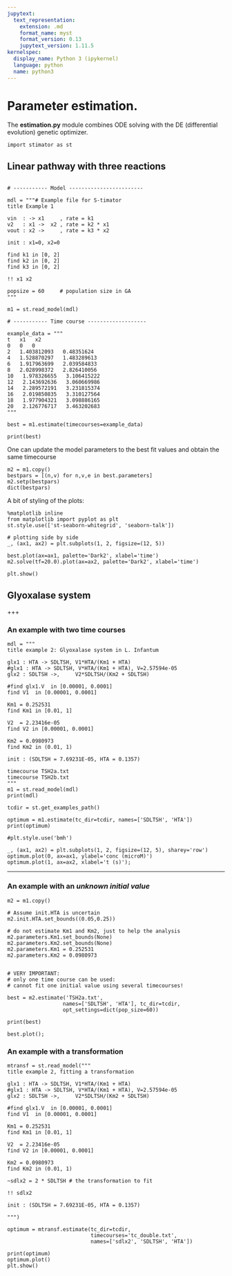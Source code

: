 ```yaml
---
jupytext:
  text_representation:
    extension: .md
    format_name: myst
    format_version: 0.13
    jupytext_version: 1.11.5
kernelspec:
  display_name: Python 3 (ipykernel)
  language: python
  name: python3
---
```


# Parameter estimation.

The **estimation.py** module combines ODE solving with the DE (differential evolution) genetic optimizer.

```{code-cell} ipython3
import stimator as st
```

##  Linear pathway with three reactions

```{code-cell} ipython3

# ----------- Model ------------------------

mdl = """# Example file for S-timator
title Example 1

vin  : -> x1     , rate = k1
v2   : x1 ->  x2 , rate = k2 * x1
vout : x2 ->     , rate = k3 * x2

init : x1=0, x2=0

find k1 in [0, 2]
find k2 in [0, 2]
find k3 in [0, 2]

!! x1 x2

popsize = 60     # population size in GA
"""

m1 = st.read_model(mdl)

# ----------- Time course -------------------

example_data = """
t   x1   x2
0   0   0
2   1.403812093   0.48351624
4   1.528870297   1.483289613
6   1.917963699   2.039584833
8   2.028998372   2.826410056
10   1.978326655   3.106415222
12   2.143692636   3.060669986
14   2.289572191   3.231815374
16   2.019850835   3.310127564
18   1.977904321   3.098886165
20   2.126776717   3.463202683
"""
```

```{code-cell} ipython3
best = m1.estimate(timecourses=example_data)

print(best)
```

One can update the model parameters to the best fit values and obtain the same timecourse

```{code-cell} ipython3
m2 = m1.copy()
bestpars = [(n,v) for n,v,e in best.parameters]
m2.setp(bestpars)
dict(bestpars)
```

A bit of styling of the plots:

```{code-cell} ipython3
%matplotlib inline
from matplotlib import pyplot as plt
st.style.use(['st-seaborn-whitegrid', 'seaborn-talk'])
```

```{code-cell} ipython3
# plotting side by side
_, (ax1, ax2) = plt.subplots(1, 2, figsize=(12, 5))

best.plot(ax=ax1, palette='Dark2', xlabel='time')
m2.solve(tf=20.0).plot(ax=ax2, palette='Dark2', xlabel='time')

plt.show()
```

##  Glyoxalase system

+++

### An example with **two time courses**

```{code-cell} ipython3
mdl = """
title example 2: Glyoxalase system in L. Infantum

glx1 : HTA -> SDLTSH, V1*HTA/(Km1 + HTA)
#glx1 : HTA -> SDLTSH, V*HTA/(Km1 + HTA), V=2.57594e-05
glx2 : SDLTSH ->,     V2*SDLTSH/(Km2 + SDLTSH)

#find glx1.V  in [0.00001, 0.0001]
find V1  in [0.00001, 0.0001]

Km1 = 0.252531
find Km1 in [0.01, 1]

V2  = 2.23416e-05
find V2 in [0.00001, 0.0001]

Km2 = 0.0980973
find Km2 in (0.01, 1)

init : (SDLTSH = 7.69231E-05, HTA = 0.1357)

timecourse TSH2a.txt
timecourse TSH2b.txt
"""
m1 = st.read_model(mdl)
print(mdl)
```

```{code-cell} ipython3
tcdir = st.get_examples_path()

optimum = m1.estimate(tc_dir=tcdir, names=['SDLTSH', 'HTA'])
print(optimum)
```

```{code-cell} ipython3
#plt.style.use('bmh')

_, (ax1, ax2) = plt.subplots(1, 2, figsize=(12, 5), sharey='row')
optimum.plot(0, ax=ax1, ylabel='conc (microM)')
optimum.plot(1, ax=ax2, xlabel='t (s)');
```

-----------

### An example with an *unknown initial value*

```{code-cell} ipython3
m2 = m1.copy()

# Assume init.HTA is uncertain
m2.init.HTA.set_bounds((0.05,0.25))

# do not estimate Km1 and Km2, just to help the analysis
m2.parameters.Km1.set_bounds(None)
m2.parameters.Km2.set_bounds(None)
m2.parameters.Km1 = 0.252531
m2.parameters.Km2 = 0.0980973


# VERY IMPORTANT:
# only one time course can be used: 
# cannot fit one initial value using several timecourses!

best = m2.estimate('TSH2a.txt',
                  names=['SDLTSH', 'HTA'], tc_dir=tcdir,
                  opt_settings=dict(pop_size=60))

print(best)
```

```{code-cell} ipython3
best.plot();
```

### An example with a transformation

```{code-cell} ipython3
mtransf = st.read_model("""
title example 2, fitting a transformation

glx1 : HTA -> SDLTSH, V1*HTA/(Km1 + HTA)
#glx1 : HTA -> SDLTSH, V*HTA/(Km1 + HTA), V=2.57594e-05
glx2 : SDLTSH ->,     V2*SDLTSH/(Km2 + SDLTSH)

#find glx1.V  in [0.00001, 0.0001]
find V1  in [0.00001, 0.0001]

Km1 = 0.252531
find Km1 in [0.01, 1]

V2  = 2.23416e-05
find V2 in [0.00001, 0.0001]

Km2 = 0.0980973
find Km2 in (0.01, 1)

~sdlx2 = 2 * SDLTSH # the transformation to fit

!! sdlx2

init : (SDLTSH = 7.69231E-05, HTA = 0.1357)

""")

optimum = mtransf.estimate(tc_dir=tcdir,
                           timecourses='tc_double.txt',
                           names=['sdlx2', 'SDLTSH', 'HTA'])

print(optimum)
optimum.plot()
plt.show()
```
